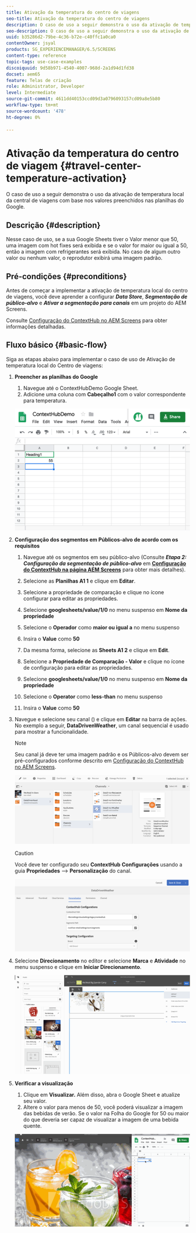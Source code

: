 ```yaml
---
title: Ativação da temperatura do centro de viagens
seo-title: Ativação da temperatura do centro de viagens
description: O caso de uso a seguir demonstra o uso da ativação de temperatura local da central de viagens com base nos valores preenchidos nas planilhas do Google.
seo-description: O caso de uso a seguir demonstra o uso da ativação de temperatura local da central de viagens com base nos valores preenchidos nas planilhas do Google.
uuid: b35286d2-79be-4c36-b72e-c40ffc1a0ca0
contentOwner: jsyal
products: SG_EXPERIENCEMANAGER/6.5/SCREENS
content-type: reference
topic-tags: use-case-examples
discoiquuid: 9d58b971-4540-4007-968d-2a1d94d1fd38
docset: aem65
feature: Telas de criação
role: Administrator, Developer
level: Intermediate
source-git-commit: 4611dd40153ccd09d3a0796093157cd09a8e5b80
workflow-type: tm+mt
source-wordcount: '478'
ht-degree: 0%

---
```



# Ativação da temperatura do centro de viagem {#travel-center-temperature-activation}

O caso de uso a seguir demonstra o uso da ativação de temperatura local da central de viagens com base nos valores preenchidos nas planilhas do Google.

## Descrição {#description}

Nesse caso de uso, se a sua Google Sheets tiver o Valor menor que 50, uma imagem com hot fixes será exibida e se o valor for maior ou igual a 50, então a imagem com refrigerantes será exibida. No caso de algum outro valor ou nenhum valor, o reprodutor exibirá uma imagem padrão.

## Pré-condições {#preconditions}

Antes de começar a implementar a ativação de temperatura local do centro de viagens, você deve aprender a configurar ***Data Store***, ***Segmentação de público-alvo*** e ***Ativar a segmentação para canais*** em um projeto do AEM Screens.

Consulte [Configuração do ContextHub no AEM Screens](configuring-context-hub.md) para obter informações detalhadas.

## Fluxo básico {#basic-flow}

Siga as etapas abaixo para implementar o caso de uso de Ativação de temperatura local do Centro de viagens:

1. **Preencher as planilhas do Google**

   1. Navegue até o ContextHubDemo Google Sheet.
   1. Adicione uma coluna com **Cabeçalho1** com o valor correspondente para temperatura.

   ![screen_shot_2019-05-08at112911am](assets/screen_shot_2019-05-08at112911am.png)

1. **Configuração dos segmentos em Públicos-alvo de acordo com os requisitos**

   1. Navegue até os segmentos em seu público-alvo (Consulte ***Etapa 2: Configuração da segmentação de público-alvo*** em **[Configuração do ContextHub na página AEM Screens](configuring-context-hub.md)** para obter mais detalhes).

   1. Selecione as **Planilhas A1 1** e clique em **Editar**.

   1. Selecione a propriedade de comparação e clique no ícone configurar para editar as propriedades.
   1. Selecione **googlesheets/value/1/0** no menu suspenso em **Nome da propriedade**

   1. Selecione o **Operador** como **maior ou igual a** no menu suspenso

   1. Insira o **Value** como **50**

   1. Da mesma forma, selecione as **Sheets A1 2** e clique em **Edit**.

   1. Selecione a **Propriedade de Comparação - Valor** e clique no ícone de configuração para editar as propriedades.
   1. Selecione **googlesheets/value/1/0** no menu suspenso em **Nome da propriedade**

   1. Selecione o **Operator** como **less-than** no menu suspenso

   1. Insira o **Value** como **50**

1. Navegue e selecione seu canal () e clique em **Editar** na barra de ações. No exemplo a seguir, **DataDrivenWeather**, um canal sequencial é usado para mostrar a funcionalidade.

   >[!NOTE]
   >
   >Seu canal já deve ter uma imagem padrão e os Públicos-alvo devem ser pré-configurados conforme descrito em [Configuração do ContextHub no AEM Screens](configuring-context-hub.md).

   ![screen_shot_2019-05-08at113022am](assets/screen_shot_2019-05-08at113022am.png)

   >[!CAUTION]
   >
   >Você deve ter configurado seu **ContextHub** **Configurações** usando a guia **Propriedades** —> **Personalização** do canal.

   ![screen_shot_2019-05-08at114106am](assets/screen_shot_2019-05-08at114106am.png)

1. Selecione **Direcionamento** no editor e selecione **Marca** e **Atividade** no menu suspenso e clique em **Iniciar Direcionamento**.

   ![new_activity3](assets/new_activity3.gif)

1. **Verificar a visualização**

   1. Clique em **Visualizar.** Além disso, abra o Google Sheet e atualize seu valor.
   1. Altere o valor para menos de 50, você poderá visualizar a imagem das bebidas de verão. Se o valor na Folha do Google for 50 ou maior do que deveria ser capaz de visualizar a imagem de uma bebida quente.

   ![result3](assets/result3.gif)

